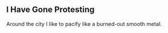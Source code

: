 I Have Gone Protesting
----------------------
Around the city I like to pacify like a burned-out smooth metal.  
